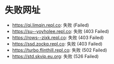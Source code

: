 # 失败网址
- https://qi.limqin.repl.co: 失败 (Failed)
- https://su--yoyholee.repl.co: 失败 (403
Failed)
- https://rows--zixk.repl.co: 失败 (403
Failed)
- https://ssd.zockq.repl.co: 失败 (403
Failed)
- https://turbo.flinthill.repl.co: 失败 (502
Failed)
- https://std.skvip.eu.org: 失败 (526
Failed)

